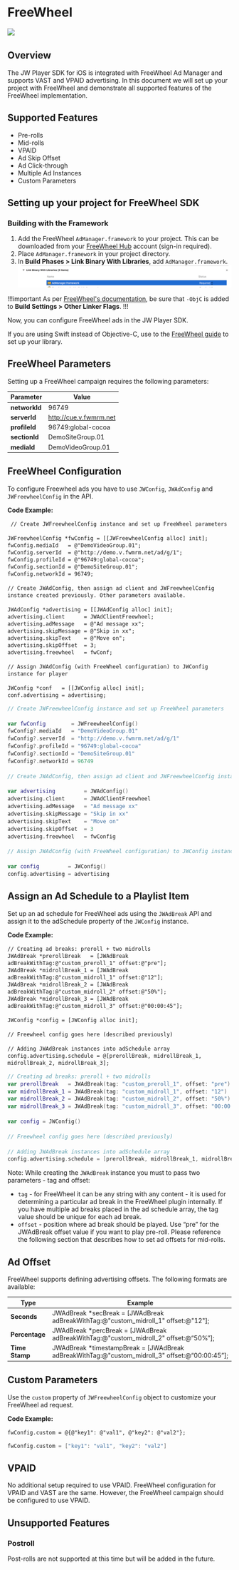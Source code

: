 # FreeWheel

<img src="https://img.shields.io/badge/SDK-iOS%20v3-0AAC29.svg?logo=apple">

## Overview
The JW Player SDK for iOS is integrated with FreeWheel Ad Manager and supports VAST and VPAID advertising. In this document we will set up your project with FreeWheel and demonstrate all supported features of the FreeWheel implementation.

## Supported Features
* Pre-rolls
* Mid-rolls
* VPAID
* Ad Skip Offset
* Ad Click-through
* Multiple Ad Instances
* Custom Parameters

## Setting up your project for FreeWheel SDK

### Building with the Framework
1. Add the FreeWheel `AdManager.framework` to your project. This can be downloaded from your [FreeWheel Hub](https://hub.freewheel.tv/) account (sign-in required). 
2. Place `AdManager.framework` in your project directory.
3. In **Build Phases > Link Binary With Libraries**, add `AdManager.framework`.
![Importing FW](../images/fw_intergration.png)

!!!important
As per [FreeWheel's documentation](https://hub.freewheel.tv/pages/viewpage.action?spaceKey=techdocs&title=How+to+Compile+FreeWheel+iOS+SDK+and+Optional+Modules+into+App#HowtoCompileFreeWheeliOSSDKandOptionalModulesintoApp-Enable-ObjCLinkerFlag), be sure that `-ObjC` is added to **Build Settings > Other Linker Flags**.
!!!

Now, you can configure FreeWheel ads in the JW Player SDK.

If you are using Swift instead of Objective-C, use to the [FreeWheel guide](https://hub.freewheel.tv/display/techdocs/Use+AdManager+in+a+Swift+Project) to set up your library.

## FreeWheel Parameters
Setting up a FreeWheel campaign requires the following parameters: 

|Parameter|Value  |
|--|--|
**networkId** | 96749
**serverId** | http://cue.v.fwmrm.net
**profileId** | 96749:global-cocoa
**sectionId** | DemoSiteGroup.01
**mediaId** | DemoVideoGroup.01

## FreeWheel Configuration
To configure Freewheel ads you have to use `JWConfig`, `JWAdConfig` and `JWFreewheelConfig` in the API.

**Code Example:**

```objc
 // Create JWFreewheelConfig instance and set up FreeWheel parameters
 
JWFreewheelConfig *fwConfig = [[JWFreewheelConfig alloc] init];
fwConfig.mediaId   = @"DemoVideoGroup.01";
fwConfig.serverId  = @"http://demo.v.fwmrm.net/ad/g/1";
fwConfig.profileId = @"96749:global-cocoa";
fwConfig.sectionId = @"DemoSiteGroup.01";
fwConfig.networkId = 96749;

// Create JWAdConfig, then assign ad client and JWFreewheelConfig instance created previously. Other parameters available.

JWAdConfig *advertising = [[JWAdConfig alloc] init];
advertising.client      = JWAdClientFreewheel;
advertising.adMessage   = @"Ad message xx";
advertising.skipMessage = @"Skip in xx";
advertising.skipText    = @"Move on";
advertising.skipOffset  = 3;
advertising.freewheel   = fwConf;

// Assign JWAdConfig (with FreeWheel configuration) to JWConfig instance for player

JWConfig *conf   = [[JWConfig alloc] init];
conf.advertising = advertising;
```
```swift
// Create JWFreewheelConfig instance and set up FreeWheel parameters

var fwConfig        = JWFreewheelConfig()
fwConfig?.mediaId   = "DemoVideoGroup.01"
fwConfig?.serverId  = "http://demo.v.fwmrm.net/ad/g/1"
fwConfig?.profileId = "96749:global-cocoa"
fwConfig?.sectionId = "DemoSiteGroup.01"
fwConfig?.networkId = 96749

// Create JWAdConfig, then assign ad client and JWFreewheelConfig instance created previously. Other parameters available.

var advertising         = JWAdConfig()
advertising.client      = JWAdClientFreewheel
advertising.adMessage   = "Ad message xx"
advertising.skipMessage = "Skip in xx"
advertising.skipText    = "Move on"
advertising.skipOffset  = 3
advertising.freewheel   = fwConfig

// Assign JWAdConfig (with FreeWheel configuration) to JWConfig instance for player

var config         = JWConfig()
config.advertising = advertising
```


## Assign an Ad Schedule to a Playlist Item
Set up an ad schedule for FreeWheel ads using the `JWAdBreak` API and assign it to the adSchedule property of the `JWConfig` instance.

**Code Example:**

```obj
// Creating ad breaks: preroll + two midrolls
JWAdBreak *prerollBreak   = [JWAdBreak adBreakWithTag:@"custom_preroll_1" offset:@"pre"];
JWAdBreak *midrollBreak_1 = [JWAdBreak adBreakWithTag:@"custom_midroll_1" offset:@"12"];
JWAdBreak *midrollBreak_2 = [JWAdBreak adBreakWithTag:@"custom_midroll_2" offset:@"50%"];
JWAdBreak *midrollBreak_3 = [JWAdBreak adBreakWithTag:@"custom_midroll_3" offset:@"00:00:45"];

JWConfig *config = [JWConfig alloc init];

// Freewheel config goes here (described previously)

// Adding JWAdBreak instances into adSchedule array
config.advertising.schedule = @[prerollBreak, midrollBreak_1, midrollBreak_2, midrollBreak_3];
```
```swift
// Creating ad breaks: preroll + two midrolls
var prerollBreak   = JWAdBreak(tag: "custom_preroll_1", offset: "pre")
var midrollBreak_1 = JWAdBreak(tag: "custom_midroll_1", offset: "12")
var midrollBreak_2 = JWAdBreak(tag: "custom_midroll_2", offset: "50%")
var midrollBreak_3 = JWAdBreak(tag: "custom_midroll_3", offset: "00:00:45")

var config = JWConfig()

// Freewheel config goes here (described previously)

// Adding JWAdBreak instances into adSchedule array
config.advertising.schedule = [prerollBreak, midrollBreak_1, midrollBreak_2, midrollBreak_3]
```

Note: While creating the `JWAdBreak` instance you must to pass two parameters - tag and offset:
- `tag` - for FreeWheel it can be any string with any content - it is used for determining a particular ad break in the FreeWheel plugin internally. If you have multiple ad breaks placed in the ad schedule array, the tag value should be unique for each ad break.
- `offset` - position where ad break should be played. Use “pre” for the JWAdBreak offset value if you want to play pre-roll. Please reference the following section that describes how to set ad offsets for mid-rolls.

## Ad Offset
FreeWheel supports defining advertising offsets. The following formats are available:

|Type|Example  |
|--|--|
**Seconds** | JWAdBreak *secBreak = [JWAdBreak adBreakWithTag:@"custom_midroll_1" offset:@"12"];
**Percentage** | JWAdBreak *percBreak = [JWAdBreak adBreakWithTag:@"custom_midroll_2" offset:@“50%”];
**Time Stamp** | JWAdBreak *timestampBreak = [JWAdBreak adBreakWithTag:@"custom_midroll_3" offset:@“00:00:45”];

## Custom Parameters

Use the `custom` property of `JWFreewheelConfig` object to customize your FreeWheel ad request.

**Code Example:**

```objc
fwConfig.custom = @{@"key1": @"val1", @"key2": @"val2"};
```
```swift
fwConfig.custom = ["key1": "val1", "key2": "val2"]
```

## VPAID
No additional setup required to use VPAID. FreeWheel configuration for VPAID and VAST are the same. However, the FreeWheel campaign should be configured to use VPAID. 

## Unsupported Features

### Postroll
Post-rolls are not supported at this time but will be added in the future.
